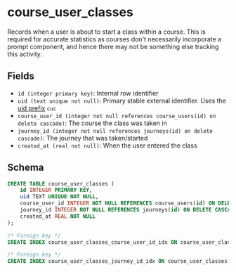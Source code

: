 # course_user_classes

Records when a user is about to start a class within a course. This is required for
accurate statistics as courses don't necessarily incorporate a prompt component,
and hence there may not be something else tracking this activity.

## Fields

- `id (integer primary key)`: Internal row identifier
- `uid (text unique not null)`: Primary stable external identifier. Uses
  the [uid prefix](../uid_prefixes.md) `cuc`
- `course_user_id (integer not null references course_users(id) on delete cascade)`:
  The course the class was taken in
- `journey_id (integer not null references journeys(id) on delete cascade)`: The journey that was taken/started
- `created_at (real not null)`: When the user entered the class

## Schema

```sql
CREATE TABLE course_user_classes (
    id INTEGER PRIMARY KEY,
    uid TEXT UNIQUE NOT NULL,
    course_user_id INTEGER NOT NULL REFERENCES course_users(id) ON DELETE CASCADE,
    journey_id INTEGER NOT NULL REFERENCES journeys(id) ON DELETE CASCADE,
    created_at REAL NOT NULL
);

/* Foreign key */
CREATE INDEX course_user_classes_course_user_id_idx ON course_user_classes(course_user_id);

/* Foreign key */
CREATE INDEX course_user_classes_journey_id_idx ON course_user_classes(journey_id);
```
